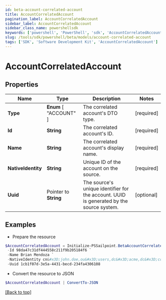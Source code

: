 ```yaml
---
id: beta-account-correlated-account
title: AccountCorrelatedAccount
pagination_label: AccountCorrelatedAccount
sidebar_label: AccountCorrelatedAccount
sidebar_class_name: powershellsdk
keywords: ['powershell', 'PowerShell', 'sdk', 'AccountCorrelatedAccount'] 
slug: /tools/sdk/powershell/beta/models/account-correlated-account
tags: ['SDK', 'Software Development Kit', 'AccountCorrelatedAccount']
---
```



# AccountCorrelatedAccount

## Properties

Name | Type | Description | Notes
------------ | ------------- | ------------- | -------------
**Type** |   **Enum** [  "ACCOUNT" ] | The correlated account's DTO type. | [required]
**Id** |  **String** | The correlated account's ID. | [required]
**Name** |  **String** | The correlated account's display name. | [required]
**NativeIdentity** |  **String** | Unique ID of the account on the source. | [required]
**Uuid** |  Pointer to **String** | The source's unique identifier for the account. UUID is generated by the source system. | [optional] 

## Examples

- Prepare the resource
```powershell
$AccountCorrelatedAccount = Initialize-PSSailpoint.BetaAccountCorrelatedAccount  -Type ACCOUNT `
 -Id 98da47c31df444558c211f9b205184f6 `
 -Name Brian Mendoza `
 -NativeIdentity cn&#x3D;john.doe,ou&#x3D;users,dc&#x3D;acme,dc&#x3D;com `
 -Uuid 1cb1f07d-3e5a-4431-becd-234fa4306108
```

- Convert the resource to JSON
```powershell
$AccountCorrelatedAccount | ConvertTo-JSON
```


[[Back to top]](#) 

